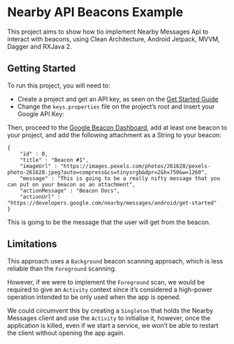 # Nearby API Beacons Example

This project aims to show how tio implement Nearby Messages Api to interact with beacons, using Clean Architecture, Android Jetpack, MVVM, Dagger and RXJava 2.

## Getting Started
To run this project, you will need to:
* Create a project and get an API key, as seen on the [Get Started Guide](https://developers.google.com/nearby/messages/android/get-started)
* Change the `keys.properties` file on the project’s root and insert your Google API Key:

Then, proceed to the [Google Beacon Dashboard](https://developers.google.com/beacons/dashboard/), add at least one beacon to your project, and add the following attachment as a String to your beacon:

```
{
    "id" : 0,
    "title" : "Beacon #1",
    "imageUrl" : "https://images.pexels.com/photos/261628/pexels-photo-261628.jpeg?auto=compress&cs=tinysrgb&dpr=2&h=750&w=1260",
    "message" : "This is going to be a really nifty message that you can put on your beacon as an attachment",
    "actionMessage" : "Beacon Docs",
    "actionUrl" : "https://developers.google.com/nearby/messages/android/get-started"
}
```

This is going to be the message that the user will get from the beacon.

## Limitations
This approach uses a `Background` beacon scanning approach, which is less reliable than the `Foreground` scanning. 

However, if we were to implement the `Foreground` scan, we would be required to give an `Activity` context since it’s considered a high-power operation intended to be only used when the app is opened. 

We could circumvent this by creating a `Singleton` that holds the Nearby Messages client and use the `Activity` to initialise it, however, once the application is killed, even if we start a service, we won’t be able to restart the client without opening the app again.


